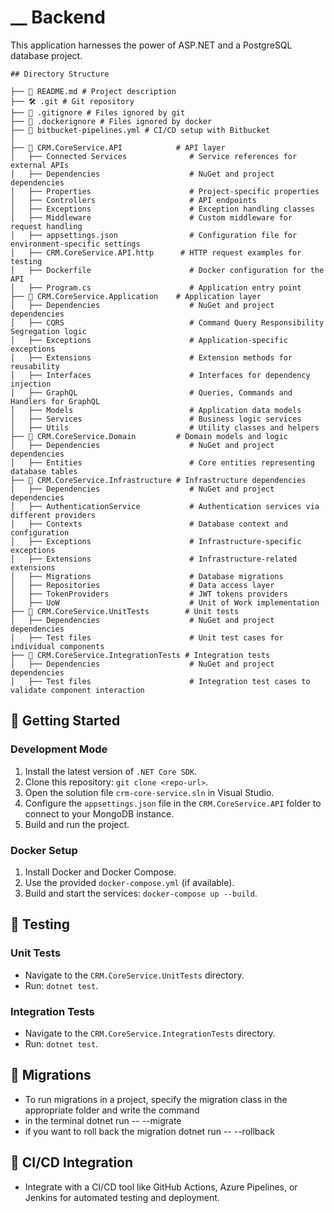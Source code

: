 
# **\_\_** Backend

This application harnesses the power of ASP.NET and a PostgreSQL database project.


```
## Directory Structure

├── 📝 README.md # Project description
├── 🛠 .git # Git repository
├── 🚫 .gitignore # Files ignored by git
├── 🐳 .dockerignore # Files ignored by docker
├── 🔄 bitbucket-pipelines.yml # CI/CD setup with Bitbucket
│
├── 📂 CRM.CoreService.API            # API layer
│   ├── Connected Services              # Service references for external APIs
│   ├── Dependencies                    # NuGet and project dependencies
│   ├── Properties                      # Project-specific properties
│   ├── Controllers                     # API endpoints
│   ├── Exceptions                      # Exception handling classes
│   ├── Middleware                      # Custom middleware for request handling
│   ├── appsettings.json                # Configuration file for environment-specific settings
│   ├── CRM.CoreService.API.http      # HTTP request examples for testing
│   ├── Dockerfile                      # Docker configuration for the API
│   ├── Program.cs                      # Application entry point
├── 📂 CRM.CoreService.Application    # Application layer
│   ├── Dependencies                    # NuGet and project dependencies
│   ├── CQRS                            # Command Query Responsibility Segregation logic
│   ├── Exceptions                      # Application-specific exceptions
│   ├── Extensions                      # Extension methods for reusability
│   ├── Interfaces                      # Interfaces for dependency injection
│   ├── GraphQL                         # Queries, Commands and Handlers for GraphQL
│   ├── Models                          # Application data models
│   ├── Services                        # Business logic services
│   ├── Utils                           # Utility classes and helpers
├── 📂 CRM.CoreService.Domain         # Domain models and logic
│   ├── Dependencies                    # NuGet and project dependencies
│   ├── Entities                        # Core entities representing database tables
├── 📂 CRM.CoreService.Infrastructure # Infrastructure dependencies
│   ├── Dependencies                    # NuGet and project dependencies
│   ├── AuthenticationService           # Authentication services via different providers
│   ├── Contexts                        # Database context and configuration
│   ├── Exceptions                      # Infrastructure-specific exceptions
│   ├── Extensions                      # Infrastructure-related extensions
│   ├── Migrations                      # Database migrations
│   ├── Repositories                    # Data access layer
│   ├── TokenProviders                  # JWT tokens providers
│   ├── UoW                             # Unit of Work implementation
├── 📂 CRM.CoreService.UnitTests        # Unit tests
│   ├── Dependencies                    # NuGet and project dependencies
│   ├── Test files                      # Unit test cases for individual components
├── 📂 CRM.CoreService.IntegrationTests # Integration tests
│   ├── Dependencies                    # NuGet and project dependencies
│   ├── Test files                      # Integration test cases to validate component interaction
```

## 🚀 Getting Started

### **Development Mode**

1. Install the latest version of `.NET Core SDK`.
2. Clone this repository: `git clone <repo-url>`.
3. Open the solution file `crm-core-service.sln` in Visual Studio.
4. Configure the `appsettings.json` file in the `CRM.CoreService.API` folder to connect to your MongoDB instance.
5. Build and run the project.

### **Docker Setup**

1. Install Docker and Docker Compose.
2. Use the provided `docker-compose.yml` (if available).
3. Build and start the services: `docker-compose up --build`.

## 🧪 Testing

### **Unit Tests**

- Navigate to the `CRM.CoreService.UnitTests` directory.
- Run: `dotnet test`.

### **Integration Tests**

- Navigate to the `CRM.CoreService.IntegrationTests` directory.
- Run: `dotnet test`.

## 🔄 Migrations

- To run migrations in a project, specify the migration class in the appropriate folder and write the command
- in the terminal dotnet run -- --migrate
- if you want to roll back the migration dotnet run -- --rollback

## 🔄 CI/CD Integration

- Integrate with a CI/CD tool like GitHub Actions, Azure Pipelines, or Jenkins for automated testing and deployment.

